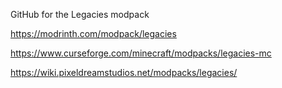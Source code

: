 GitHub for the Legacies modpack

https://modrinth.com/modpack/legacies

https://www.curseforge.com/minecraft/modpacks/legacies-mc

https://wiki.pixeldreamstudios.net/modpacks/legacies/
